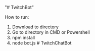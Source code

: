 "# TwitchBot" 

How to run:
1. Download to directory
2. Go to directory in CMD or Powershell
3. npm install
4. node bot.js
#   T w i t c h C h a t B o t  
 